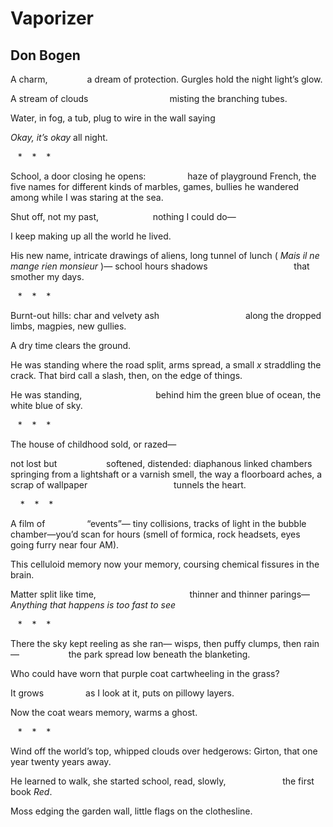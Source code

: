 # Vaporizer
## Don Bogen
A charm,
               a dream of protection.
Gurgles hold the night light’s glow.

A stream of clouds
                                misting the branching tubes.

Water, in fog, a tub, plug to
wire in the wall saying

_Okay, it’s okay_ all night.

   *    *    *

School, a door closing
he opens:
                haze of playground French,
the five names for different kinds of marbles,
games, bullies he wandered among
while I was staring at the sea.

Shut off,
not my past,
                     nothing I could do—

I keep making up
all the world he lived.

His new name, intricate drawings of aliens,
long tunnel of lunch
( _Mais il ne mange rien monsieur_ )—
school hours shadows
                                  that smother my days.

   *    *    *

Burnt-out hills:
char and velvety ash
                                  along the dropped limbs,
magpies, new gullies.

A dry time clears the ground.

He was standing where the road split,
arms spread, a small _x_
straddling the crack.
That bird call a slash, then,
on the edge of things.

He was standing,
                             behind him
the green blue of ocean, the white blue of sky.

   *    *    *

The house of childhood sold,
or razed—

not lost but
                   softened, distended:
diaphanous linked chambers springing from
a lightshaft or a varnish smell,
the way a floorboard aches,
a scrap of wallpaper
                                  tunnels the heart.

    *    *    * 

A film of
                “events”—
tiny collisions, tracks of light
in the bubble chamber—you’d scan
for hours (smell of formica, rock headsets,
eyes going furry near four AM).

This celluloid memory now
your memory, coursing
chemical fissures in the brain.

Matter split like time,
                                     thinner and thinner parings—
_Anything that happens is too fast to see_

   *    *    *

There the sky kept reeling as she ran—
wisps, then puffy clumps,
then rain—
                   the park spread low
beneath the blanketing.

Who could have worn
that purple coat
cartwheeling in the grass?

It grows
                as I look at it,
puts on pillowy layers.

Now the coat wears memory,
warms a ghost.

   *    *    *

Wind off the world’s top,
whipped clouds over hedgerows:
Girton, that one year
twenty years away.

He learned to walk, she started school,
read, slowly,
                      the first book _Red_.

Moss edging the garden wall,
little flags on the clothesline.